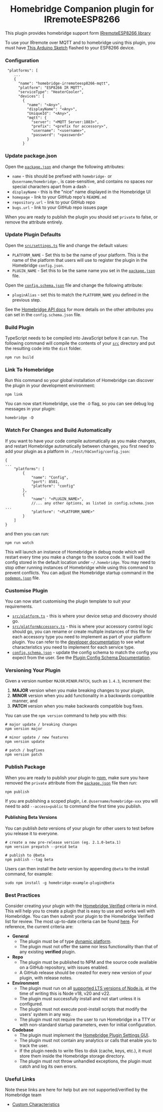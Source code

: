 <span align="center">

# Homebridge Companion plugin for IRremoteESP8266

</span>

This plugin provides homebridge support form [IRremoteESP8266 library](https://github.com/crankyoldgit/IRremoteESP8266)

To use your IRremote over MQTT and to homebridge using this plugin, you must have [This Arduino Sketch](https://github.com/crankyoldgit/IRremoteESP8266/blob/master/examples/IRMQTTServer/IRMQTTServer.ino) flashed to your ESP8266 device.

### Configuration 

```
 "platforms": [
    ...
    {
      "name": "homebridge-irremoteesp8266-mqtt",
      "platform": "ESP8266 IR MQTT",
      "serviceType": "HeaterCooler",
      "devices": [
        {
          "name": "<Any>",
          "displayName": "<Any>",
          "UniqueId": "<Any>",
          "mqtt": {
            "server": "<MQTT Server:1883>",
            "prefix": "<prefix for accessory>",
            "username": "<username>",
            "password": "<password>"
          }
        }
```

### Update package.json

Open the [`package.json`](./package.json) and change the following attributes:

- `name` - this should be prefixed with `homebridge-` or `@username/homebridge-`, is case-sensitive, and contains no spaces nor special characters apart from a dash `-`
- `displayName` - this is the "nice" name displayed in the Homebridge UI
- `homepage` - link to your GitHub repo's `README.md`
- `repository.url` - link to your GitHub repo
- `bugs.url` - link to your GitHub repo issues page

When you are ready to publish the plugin you should set `private` to false, or remove the attribute entirely.

### Update Plugin Defaults

Open the [`src/settings.ts`](./src/settings.ts) file and change the default values:

- `PLATFORM_NAME` - Set this to be the name of your platform. This is the name of the platform that users will use to register the plugin in the Homebridge `config.json`.
- `PLUGIN_NAME` - Set this to be the same name you set in the [`package.json`](./package.json) file.

Open the [`config.schema.json`](./config.schema.json) file and change the following attribute:

- `pluginAlias` - set this to match the `PLATFORM_NAME` you defined in the previous step.

See the [Homebridge API docs](https://developers.homebridge.io/#/config-schema#default-values) for more details on the other attributes you can set in the `config.schema.json` file.

### Build Plugin

TypeScript needs to be compiled into JavaScript before it can run. The following command will compile the contents of your [`src`](./src) directory and put the resulting code into the `dist` folder.

```shell
npm run build
```

### Link To Homebridge

Run this command so your global installation of Homebridge can discover the plugin in your development environment:

```shell
npm link
```

You can now start Homebridge, use the `-D` flag, so you can see debug log messages in your plugin:

```shell
homebridge -D
```

### Watch For Changes and Build Automatically

If you want to have your code compile automatically as you make changes, and restart Homebridge automatically between changes, you first need to add your plugin as a platform in `./test/hbConfig/config.json`:
```
{
...
    "platforms": [
        {
            "name": "Config",
            "port": 8581,
            "platform": "config"
        },
        {
            "name": "<PLUGIN_NAME>",
            //... any other options, as listed in config.schema.json ...
            "platform": "<PLATFORM_NAME>"
        }
    ]
}
```

and then you can run:

```shell
npm run watch
```

This will launch an instance of Homebridge in debug mode which will restart every time you make a change to the source code. It will load the config stored in the default location under `~/.homebridge`. You may need to stop other running instances of Homebridge while using this command to prevent conflicts. You can adjust the Homebridge startup command in the [`nodemon.json`](./nodemon.json) file.

### Customise Plugin

You can now start customising the plugin template to suit your requirements.

- [`src/platform.ts`](./src/platform.ts) - this is where your device setup and discovery should go.
- [`src/platformAccessory.ts`](./src/platformAccessory.ts) - this is where your accessory control logic should go, you can rename or create multiple instances of this file for each accessory type you need to implement as part of your platform plugin. You can refer to the [developer documentation](https://developers.homebridge.io/) to see what characteristics you need to implement for each service type.
- [`config.schema.json`](./config.schema.json) - update the config schema to match the config you expect from the user. See the [Plugin Config Schema Documentation](https://developers.homebridge.io/#/config-schema).

### Versioning Your Plugin

Given a version number `MAJOR`.`MINOR`.`PATCH`, such as `1.4.3`, increment the:

1. **MAJOR** version when you make breaking changes to your plugin,
2. **MINOR** version when you add functionality in a backwards compatible manner, and
3. **PATCH** version when you make backwards compatible bug fixes.

You can use the `npm version` command to help you with this:

```shell
# major update / breaking changes
npm version major

# minor update / new features
npm version update

# patch / bugfixes
npm version patch
```

### Publish Package

When you are ready to publish your plugin to [npm](https://www.npmjs.com/), make sure you have removed the `private` attribute from the [`package.json`](./package.json) file then run:

```shell
npm publish
```

If you are publishing a scoped plugin, i.e. `@username/homebridge-xxx` you will need to add `--access=public` to command the first time you publish.

#### Publishing Beta Versions

You can publish *beta* versions of your plugin for other users to test before you release it to everyone.

```shell
# create a new pre-release version (eg. 2.1.0-beta.1)
npm version prepatch --preid beta

# publish to @beta
npm publish --tag beta
```

Users can then install the  *beta* version by appending `@beta` to the install command, for example:

```shell
sudo npm install -g homebridge-example-plugin@beta
```

### Best Practices

Consider creating your plugin with the [Homebridge Verified](https://github.com/homebridge/verified) criteria in mind. This will help you to create a plugin that is easy to use and works well with Homebridge.
You can then submit your plugin to the Homebridge Verified list for review.
The most up-to-date criteria can be found [here](https://github.com/homebridge/verified#requirements).
For reference, the current criteria are:

- **General**
  - The plugin must be of type [dynamic platform](https://developers.homebridge.io/#/#dynamic-platform-template).
  - The plugin must not offer the same nor less functionality than that of any existing **verified** plugin.
- **Repo**
  - The plugin must be published to NPM and the source code available on a GitHub repository, with issues enabled.
  - A GitHub release should be created for every new version of your plugin, with release notes.
- **Environment**
  - The plugin must run on all [supported LTS versions of Node.js](https://github.com/homebridge/homebridge/wiki/How-To-Update-Node.js), at the time of writing this is Node v18, v20 and v22.
  - The plugin must successfully install and not start unless it is configured.
  - The plugin must not execute post-install scripts that modify the users' system in any way.
  - The plugin must not require the user to run Homebridge in a TTY or with non-standard startup parameters, even for initial configuration.
- **Codebase**
  - The plugin must implement the [Homebridge Plugin Settings GUI](https://developers.homebridge.io/#/config-schema).
  - The plugin must not contain any analytics or calls that enable you to track the user.
  - If the plugin needs to write files to disk (cache, keys, etc.), it must store them inside the Homebridge storage directory.
  - The plugin must not throw unhandled exceptions, the plugin must catch and log its own errors.

### Useful Links

Note these links are here for help but are not supported/verified by the Homebridge team

- [Custom Characteristics](https://github.com/homebridge/homebridge-plugin-template/issues/20)
